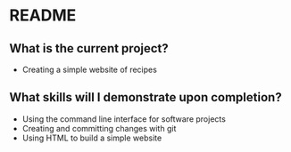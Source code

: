 # README
## What is the current project?
- Creating a simple website of recipes

## What skills will I demonstrate upon completion?
- Using the command line interface for software projects
- Creating and committing changes with git
- Using HTML to build a simple website